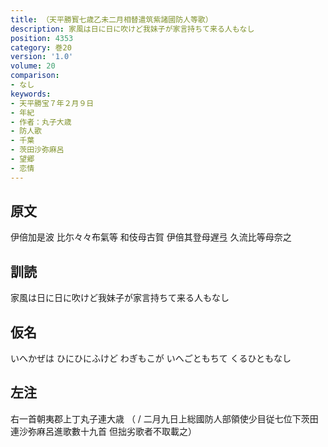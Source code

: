 ```yaml
---
title: （天平勝寳七歳乙未二月相替遣筑紫諸國防人等歌）
description: 家風は日に日に吹けど我妹子が家言持ちて来る人もなし
position: 4353
category: 巻20
version: '1.0'
volume: 20
comparison:
- なし
keywords:
- 天平勝宝７年２月９日
- 年紀
- 作者：丸子大歳
- 防人歌
- 千葉
- 茨田沙弥麻呂
- 望郷
- 恋情
---
```


## 原文

伊倍加是波 比尓々々布氣等 和伎母古賀 伊倍其登母遅弖 久流比等母奈之

## 訓読

家風は日に日に吹けど我妹子が家言持ちて来る人もなし

## 仮名

いへかぜは ひにひにふけど わぎもこが いへごともちて くるひともなし

## 左注

右一首朝夷郡上丁丸子連大歳 （ / 二月九日上総國防人部領使少目従七位下茨田連沙弥麻呂進歌數十九首 但拙劣歌者不取載之）
